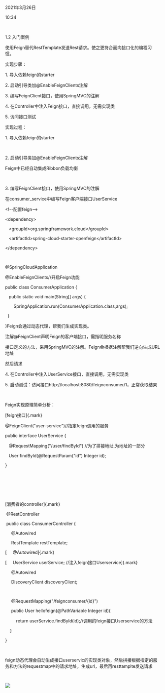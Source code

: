  

2021年3月26日

10:34

 

1.2 入门案例

使用Feign替代RestTemplate发送Rest请求。使之更符合面向接口化的编程习惯。

实现步骤：

1\. 导入依赖feign的starter

2\. 启动引导类加@EnableFeignClients注解

3\. 编写FeignClient接口，使用SpringMVC的注解

4\. 在Controller中注入Feign接口，直接调用，无需实现类

5\. 访问接口测试

实现过程：

1\. 导入依赖feign的starter

 

2\. 启动引导类加@EnableFeignClients注解

Feign中已经自动集成Ribbon负载均衡

 

3\. 编写FeignClient接口，使用SpringMVC的注解

在consumer_service中编写Feign客户端接口UserService

\<!\--配置feign\--\>

\<dependency\>

   \<groupId\>org.springframework.cloud\</groupId\>

   \<artifactId\>spring-cloud-starter-openfeign\</artifactId\>

\</dependency\>

 

\@SpringCloudApplication

\@EnableFeignClients//开启Feign功能

public class ConsumerApplication {

   public static void main(String\[\] args) {

       SpringApplication.run(ConsumerApplication.class,args);

  }

}Feign会通过动态代理，帮我们生成实现类。

注解@FeignClient声明Feign的客户端接口，需指明服务名称

接口定义的方法，采用SpringMVC的注解。Feign会根据注解帮我们逆向生成URL地址

然后请求

4\. 在Controller中注入UserService接口，直接调用，无需实现类

5\. 启动测试：访问接口http://localhost:8080/feignconsumer/1，正常获取结果

 

Feign实现原理简单分析：

[feign接口]{.mark}

\@FeignClient(\"user-service\")//指定feign调用的服务

public interface UserService {

   @RequestMapping(\"/user/findById\") //为了拼接地址,为地址的一部分

   User findById(@RequestParam(\"id\") Integer id);

}

 

 

 

[消费者的controller]{.mark}

 @RestController

 public class ConsumerController {

     @Autowired

     RestTemplate restTemplate;

[     @Autowired]{.mark}

[     UserService userService; //注入feign接口Userservice]{.mark}

     @Autowired

     DiscoveryClient discoveryClient;

   

     @RequestMapping(\"/feignconsumer/{id}\")

     public User hellofeign(@PathVariable Integer id){

         return userService.findById(id);//调用的feign接口Userservice的方法

    }

}

 

feign动态代理会自动生成接口userservic的实现类对象，然后拼接根据指定的服务和方法的requestmap中的请求地址，生成url，最后再resttamplte发送请求

 

![](003_1.2_入门案例_000.png)

 
